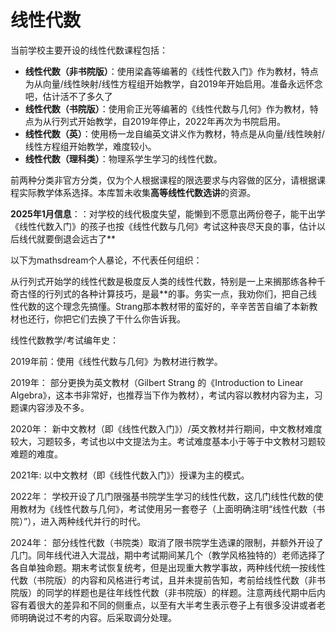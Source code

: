 # 线性代数

当前学校主要开设的线性代数课程包括：

* **线性代数（非书院版）**：使用梁鑫等编著的《线性代数入门》作为教材，特点为从向量/线性映射/线性方程组开始教学，自2019年开始启用。准备永远怀念吧，估计活不了多久了
* **线性代数（书院版）**：使用俞正光等编著的《线性代数与几何》作为教材，特点为从行列式开始教学，自2019年停止，2022年再次为书院启用。
* **线性代数（英）**：使用杨一龙自编英文讲义作为教材，特点是从向量/线性映射/线性方程组开始教学，难度较小。
* **线性代数（理科类）**：物理系学生学习的线性代数。

前两种分类非官方分类，仅为个人根据课程的限选要求与内容做的区分，请根据课程实际教学体系选择。本库暂未收集**高等线性代数选讲**的资源。

**2025年1月信息**：：对学校的线代极度失望，能懒到不愿意出两份卷子，能干出学《线性代数入门》的孩子也按《线性代数与几何》考试这种丧尽天良的事，估计以后线代就要倒退会远古了**

以下为mathsdream个人暴论，不代表任何组织：

从行列式开始学的线性代数是极度反人类的线性代数，特别是一上来搁那练各种千奇古怪的行列式的各种计算技巧，是最\**的事。务实一点，我劝你们，把自己线性代数的这个理念先搞懂。Strang那本教材带的蛮好的，辛辛苦苦自编了本新教材也还行，你把它们去换了干什么你告诉我。

线性代数教学/考试编年史：

2019年前：使用《线性代数与几何》为教材进行教学。

2019年： 部分更换为英文教材（Gilbert Strang 的《Introduction to Linear Algebra》，这本书非常好，也推荐当下作为教材），考试内容以教材内容为主，习题课内容涉及不多。

2020年： 新中文教材（即《线性代数入门》）/英文教材并行期间，中文教材难度较大，习题较多，考试也以中文提法为主。考试难度基本小于等于中文教材习题较难题的难度。

2021年: 以中文教材（即《线性代数入门》）授课为主的模式。

2022年： 学校开设了几门限强基书院学生学习的线性代数，这几门线性代数的使用教材为《线性代数与几何》，考试使用另一套卷子（上面明确注明“线性代数（书院）”），进入两种线代并行的时代。

2024年： 部分线性代数（书院类）取消了限书院学生选课的限制，并额外开设了几门。同年线代进入大混战，期中考试期间某几个（教学风格独特的）老师选择了各自单独命题。期末考试恢复统考，但是出现重大教学事故，两种线代统一按线性代数（书院版）的内容和风格进行考试，且并未提前告知，考前给线性代数（非书院版）的同学的样题也是往年线性代数（非书院版）的样题。注意两线代期中后内容有着很大的差异和不同的侧重点，以至有大半考生表示卷子上有很多没讲或者老师明确说过不考的内容。后采取调分处理。
